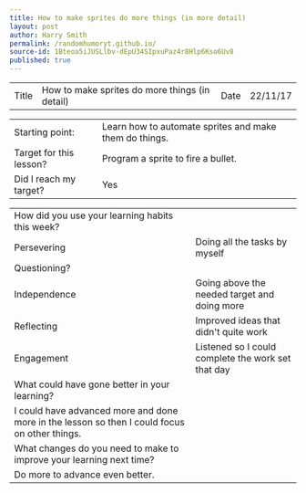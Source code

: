 ```yaml
---
title: How to make sprites do more things (in more detail)
layout: post
author: Harry Smith
permalink: /randomhumoryt.github.io/
source-id: 1Bteoa5iJUSLlbv-dEpU34SIpxuPaz4r8Hlp6Kso6Uv8
published: true
---
```

<table>
  <tr>
    <td>Title</td>
    <td>How to make sprites do more things (in detail)</td>
    <td>Date</td>
    <td>22/11/17</td>
  </tr>
</table>


<table>
  <tr>
    <td>Starting point:</td>
    <td>Learn how to automate sprites and make them do things.</td>
  </tr>
  <tr>
    <td>Target for this lesson?</td>
    <td>Program a sprite to fire a bullet.</td>
  </tr>
  <tr>
    <td>Did I reach my target? </td>
    <td>Yes</td>
  </tr>
</table>


<table>
  <tr>
    <td>How did you use your learning habits this week?</td>
    <td></td>
  </tr>
  <tr>
    <td>Persevering</td>
    <td>Doing all the tasks by myself</td>
  </tr>
  <tr>
    <td>Questioning?</td>
    <td></td>
  </tr>
  <tr>
    <td>Independence</td>
    <td>Going above the needed target and doing more</td>
  </tr>
  <tr>
    <td>Reflecting</td>
    <td>Improved ideas that didn't quite work</td>
  </tr>
  <tr>
    <td>Engagement</td>
    <td>Listened so I could complete the work set that day</td>
  </tr>
  <tr>
    <td>What could have gone better in your learning?</td>
    <td></td>
  </tr>
  <tr>
    <td>I could have advanced more and done more in the lesson so then I could focus on other things. </td>
    <td></td>
  </tr>
  <tr>
    <td>What changes do you need to make to improve your learning next time?</td>
    <td></td>
  </tr>
  <tr>
    <td>Do more to advance even better.</td>
    <td></td>
  </tr>
</table>


